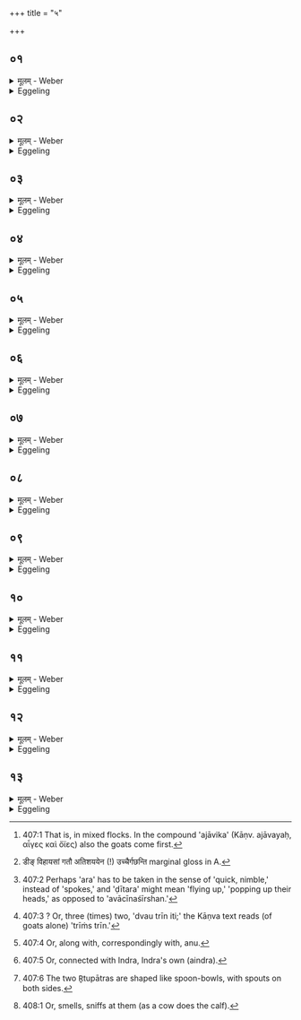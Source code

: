 +++
title = "५"

+++

##  ०१
<details><summary>मूलम् - Weber</summary>

एष वै᳘ प्रजा᳘पतिः॥  
य᳘ एष᳘ यज्ञ᳘स्ताय᳘ते य᳘स्मादिमाः᳘ प्रजाः प्र᳘जाता एत᳘म्वेवा᳘प्येतर्ह्य᳘नु प्र᳘जायन्ते॥
</details>

<details><summary>Eggeling</summary>

1. Prajāpati, forsooth, is that sacrifice which is performed here, and from which these creatures have been produced: and in like manner are they produced thereafter even to this day.
</details>

##  ०२
<details><summary>मूलम् - Weber</summary>

उपांशुपात्र᳘मेवा᳘न्वजाः प्र᳘जायन्ते॥  
तद्वै तत्पु᳘नर्यज्ञे प्र᳘युज्यते त᳘स्मादिमाः᳘ प्रजाः पु᳘नरभ्याव᳘र्तम् प्र᳘जायन्ते॥
</details>

<details><summary>Eggeling</summary>

2. After the Upāṁśu cup goats are produced. Now that (cup) is again employed in the sacrifice: hence creatures are here produced again and again.
</details>

##  ०३
<details><summary>मूलम् - Weber</summary>

अन्तर्यामपात्र᳘मेवान्व᳘वयः प्र᳘जायन्ते॥  
तद्वै तत्पु᳘नर्यज्ञे प्र᳘युज्यते त᳘स्मादिमाः᳘ प्रजाः पु᳘नरभ्याव᳘र्तम् प्र᳘जायन्ते॥
</details>

<details><summary>Eggeling</summary>

3. After the Antāryama cup sheep are produced. Now that (cup) is again employed at the sacrifice: hence creatures are here produced again and again.
</details>

##  ०४
<details><summary>मूलम् - Weber</summary>

अ᳘थ य᳘देत᳘योरुभ᳘योः॥  
सह᳘ सतो᳘रुपांशु पू᳘र्वं जुहो᳘ति त᳘स्मादु सह᳘ सॗतो ऽजाविक᳘स्योभ᳘यस्यैॗवाजाः पू᳘र्वा य᳘न्त्यनूच्यो᳘ ऽवयः॥
</details>

<details><summary>Eggeling</summary>

4. And because of those two (cups) which are together he offers the Upāṁśu first, therefore, of goats and sheep when they are together [^egg_944], the goats go first, and the sheep behind them.

[^egg_944]: 407:1 That is, in mixed flocks. In the compound 'ajāvika' (Kāṇv. ajāvayaḥ, αἶγες καὶ ὄϊες) also the goats come first.
</details>

##  ०५
<details><summary>मूलम् - Weber</summary>

अ᳘थ य᳘दुपांशु᳘ᳫं᳘ हुॗत्वा॥  
ऊर्ध्व᳘मुन्मा᳘र्ष्टि त᳘स्मादिमा᳘ अजा᳘ अरा डी᳘तरा [^wbr_1] आक्र᳘ममाणा इव यन्ति॥  

[^wbr_1]: डीङ् विहायसां गतौ अतिशययेन (!) उच्चैर्गछन्ति marginal gloss in A.
</details>

<details><summary>Eggeling</summary>

5. And because, having offered the Upāṁśu, he wipes (the vessel) upwards, therefore these goats walk like nimbly [^egg_945] climbing spokes.

[^egg_945]: 407:2 Perhaps 'ara' has to be taken in the sense of 'quick, nimble,' instead of 'spokes,' and 'ḍītara' might mean 'flying up,' 'popping up their heads,' as opposed to 'avācīnaśīrshan.'
</details>

##  ०६
<details><summary>मूलम् - Weber</summary>

अथ य᳘दन्तर्याम᳘ᳫं᳘ हुत्वा᳟॥  
अ᳘वाञ्चमवमा᳘र्ष्टि त᳘स्मादिमा अ᳘वयो ऽवाचीनशीर्ष्ण्यः᳘ ख᳘नन्त्य इव यन्त्येता वै᳘ प्रजा᳘पतेः प्रत्यक्षतमां य᳘दजाव᳘यस्त᳘स्मादेतास्त्रिः᳘ संवत्सर᳘स्य विजा᳘यमाना द्वौ त्रीनि᳘ति जनयन्ति॥
</details>

<details><summary>Eggeling</summary>

6. And because, having offered the Antaryāma, he wipes (the vessel) downwards, therefore these sheep walk with their heads down, as if digging. Now they, the goats and sheep, are most conspicuously Prajāpati-like: whence, bringing forth thrice in the year, they produce two or three [^egg_946] (young ones).

[^egg_946]: 407:3 ? Or, three (times) two, 'dvau trīn iti;' the Kāṇva text reads (of goats alone) 'trīṁs trīn.'
</details>

##  ०७
<details><summary>मूलम् - Weber</summary>

शुक्रपात्र᳘मेवा᳘नु मनुॗष्याः प्र᳘जायन्ते॥  
तद्द्वै तत्पु᳘नर्यज्ञे प्र᳘युज्यते त᳘स्मादिमाः᳘ प्रजाः पु᳘नरभ्याव᳘र्तम् प्र᳘जायन्त एष वै᳘ शुक्रो य᳘ एष त᳘पत्येष᳘ उ एवे᳘न्द्रः पु᳘रुषो वै᳘ पशूना᳘मैन्द्रस्त᳘स्मात्पशूना᳘मीष्टे॥
</details>

<details><summary>Eggeling</summary>

7. After [^egg_947] the Śukra cup men are produced. Now that (cup) is again employed at the sacrifice: hence creatures are here produced again and again. But the Śukra (bright) is the same as he that burns yonder, and he indeed is Indra; and of animals, man is Indra-like [^egg_948]: whence he rules over animals.

[^egg_947]: 407:4 Or, along with, correspondingly with, anu.

[^egg_948]: 407:5 Or, connected with Indra, Indra's own (aindra).
</details>

##  ०८
<details><summary>मूलम् - Weber</summary>

ऋतुपात्र᳘मेवान्वे᳘कशफम् प्र᳘जायते॥  
तद्वै तत्पु᳘नर्यज्ञे प्र᳘युज्यते त᳘स्मादिमाः᳘ प्रजाः पु᳘नरभ्याव᳘र्तम् प्रजायन्त इ᳘तीव वा᳘ ऋतुपात्रमि᳘तीवै᳘कशफस्य शि᳘र आग्रयणपात्र᳘मुक्थ्यपात्र᳘मादित्यपात्र᳘मेता᳘न्येवा᳘नु गा᳘वः प्र᳘जायन्ते ता᳘नि वै ता᳘नि पु᳘नर्यज्ञे प्र᳘युज्यन्ते त᳘स्मादिमाः᳘ प्रजाः पु᳘नरभ्याव᳘र्तम् प्र᳘जायन्ते॥
</details>

<details><summary>Eggeling</summary>

8. After the R̥tu cup the one-hoofed species is produced. Now that (cup) is again employed in the sacrifice: hence creatures are here produced again and again. And such-like is the Ritu cup [^egg_949], and suchlike the head of the one-hoofed. The Āgrayaṇa

[^egg_949]: 407:6 The two R̥tupātras are shaped like spoon-bowls, with spouts on both sides.

cup, the Ukthya cup, and the Āditya cup,--after them cows are produced. Now, these are again employed in the sacrifice: hence creatures are here produced again and again.
</details>

##  ०९
<details><summary>मूलम् - Weber</summary>

अ᳘थ य᳘दजाः᳟॥  
क᳘निष्ठानि पा᳘त्राण्य᳘नु प्रजा᳘यन्ते त᳘स्मादेतास्त्रिः᳘ संवत्सर᳘स्य विजा᳘यमाना द्वौ त्रीनि᳘ति जन᳘यन्त्यः क᳘निष्ठाः क᳘निष्ठानि हि पा᳘त्राण्य᳘नु प्रजा᳘यन्ते॥
</details>

<details><summary>Eggeling</summary>

9. And because goats are produced after the fewest cups, therefore, though bringing forth thrice in a year, producing two or three, (they are) very few, for they are produced after the fewest cups.
</details>

##  १०
<details><summary>मूलम् - Weber</summary>

अ᳘थ यद्गा᳘वः॥  
भू᳘यिष्ठानि पा᳘त्राण्य᳘नु प्रजा᳘यन्ते त᳘स्मादेताः᳘ सकृ᳘त्संवत्सर᳘स्य विजा᳘यमाना ए᳘कैकं जन᳘यन्त्यो भू᳘यिष्ठा भू᳘यिष्ठानि हि पा᳘त्राण्य᳘नु प्रजा᳘यन्ते॥
</details>

<details><summary>Eggeling</summary>

10. And because cows are produced after the most cups, therefore, though bringing forth once in a year, and producing one each time, (they are) most numerous, for they are produced after the most cups.
</details>

##  ११
<details><summary>मूलम् - Weber</summary>

अ᳘थ द्रोणकलॗशे॥  
अन्ततो᳘ हारियोजनं ग्र᳘हं गृह्णाति प्रजा᳘पतिर्वै᳘ द्रोणकलशः स᳘ इमाः᳘ प्रजा᳘ उपा᳘वर्तते ता᳘ अवति ता᳘ अभि᳘जिघ्रत्येतद्वा᳘ एना भवति य᳘देनाः प्रजन᳘यति॥
</details>

<details><summary>Eggeling</summary>

11. Then, in the Droṇakalaśa (trough) he finally draws the Hāriyojana graha. Now, the Droṇakalaśa is Prajāpati;--he turns unto these creatures, and fosters them, and kisses them [^egg_950]: he fosters them in that he produces them.

[^egg_950]: 408:1 Or, smells, sniffs at them (as a cow does the calf).
</details>

##  १२
<details><summary>मूलम् - Weber</summary>

प᳘ञ्च हॗ त्वेव ता᳘नि पा᳘त्राणि॥  
या᳘नीमाः प्रजा अ᳘नु प्रजा᳘यन्ते समान᳘मुपांश्वन्तर्याम᳘योः शुक्रपात्र᳘मृतुपात्र᳘माग्रयणपात्र᳘मुक्थ्यपात्रम् प᳘ञ्च वा᳘ ऋत᳘वः संवत्सर᳘स्य संवत्सरः᳘ प्रजा᳘पतिः प्रजा᳘पतिर्यज्ञो य᳘द्यु ष᳘डेवर्त᳘वः संवत्सरस्ये᳘त्यादित्यपात्र᳘मेॗवैते᳘षां षष्ठ᳘म्॥
</details>

<details><summary>Eggeling</summary>

12. Now, these same cups after which creatures are produced, are five,--those of the Upāṁśu and Antaryāma (counting as) one and the same, the Śukra cup, the R̥tu cup, the Āgrayaṇa cup, and the Ukthya cup; for there are five seasons in the year, and Prajāpati is the year, and the sacrifice is Prajāpati. But if there be six seasons in the year, then the Āditya cup is the sixth of them.
</details>

##  १३
<details><summary>मूलम् - Weber</summary>

ए᳘कᳫं हॗ त्वेव तत्पा᳘त्रम्॥  
य᳘दिमाः᳘ प्रजा अ᳘नु प्रजा᳘यन्त उपांशुपात्र᳘मेव᳘ प्राणोॗ ह्युपांशुः᳘ प्राणो हि᳘ प्रजा᳘पतिः प्रजा᳘पतिॗᳫंॗ ह्येॗवेदᳫं स᳘र्वम᳘नु॥
</details>
<details><summary>Eggeling</summary>

13. But indeed there is only that one cup after which creatures are produced here, to wit, the Upāṁśu cup; for the Upāṁśu is breath, and Prajāpati is breath, and everything here is after Prajāpati.
</details>

